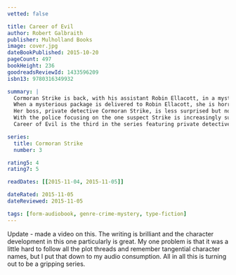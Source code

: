 ```yaml
---
vetted: false

title: Career of Evil
author: Robert Galbraith
publisher: Mulholland Books
image: cover.jpg
dateBookPublished: 2015-10-20
pageCount: 497
bookHeight: 236
goodreadsReviewId: 1433596209
isbn13: 9780316349932

summary: |
  Cormoran Strike is back, with his assistant Robin Ellacott, in a mystery based around soldiers returning from war.
  When a mysterious package is delivered to Robin Ellacott, she is horrified to discover that it contains a woman’s severed leg.
  Her boss, private detective Cormoran Strike, is less surprised but no less alarmed. There are four people from his past who he thinks could be responsible – and Strike knows that any one of them is capable of sustained and unspeakable brutality.
  With the police focusing on the one suspect Strike is increasingly sure is not the perpetrator, he and Robin take matters into their own hands, and delve into the dark and twisted worlds of the other three men. But as more horrendous acts occur, time is running out for the two of them…
  Career of Evil is the third in the series featuring private detective Cormoran Strike and his assistant Robin Ellacott. A mystery and also a story of a man and a woman at a crossroads in their personal and professional lives.

series:
  title: Cormoran Strike
  number: 3

rating5: 4
rating7: 5

readDates: [[2015-11-04, 2015-11-05]]

dateRated: 2015-11-05
dateReviewed: 2015-11-05

tags: [form-audiobook, genre-crime-mystery, type-fiction]
---
```


Update - made a video on this. The writing is brilliant and the character development in this one particularly is great. My one problem is that it was a little hard to follow all the plot threads and remember tangential character names, but I put that down to my audio consumption. All in all this is turning out to be a gripping series.
